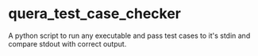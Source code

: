 # quera_test_case_checker
A python script to run any executable and pass test cases to it's stdin and compare stdout with correct output.

